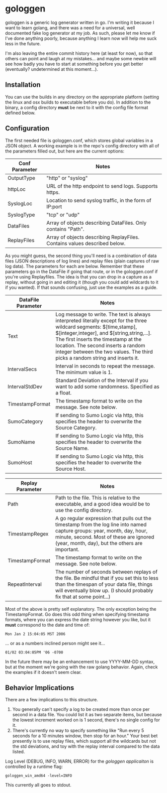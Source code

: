 # gologgen

gologgen is a generic log generator written in go. I'm writing it because I want to learn golang, and there was a need for a universal, well documented fake log generator at my job. As such, please let me know if I've done anything poorly, because anything I learn now will help me suck less in the future.

I'm also leaving the entire commit history here (at least for now), so that others can point and laugh at my mistakes... and maybe some newbie will see how badly you have to start at something before you get better (eventually? undetermined at this moment...).

## Installation

You can use the builds in any directory on the appropriate platform (setting the linux and osx builds to executable before you do). In addition to the binary, a config directory **must** be next to it with the config file format defined below.

## Configuration

The first needed file is gologgen.conf, which stores global variables in a JSON object. A working example is in the repo's config directory with all of the parameters filled out, but here are the current options:

Conf Parameter | Notes
--------- | -----
OutputType | "http" or "syslog"
httpLoc | URL of the http endpoint to send logs. Supports https.
SyslogLoc | Location to send syslog traffic, in the form of IP:port
SyslogType | "tcp" or "udp"
DataFiles | Array of objects describing DataFiles. Only contains "Path".
ReplayFiles | Array of objects describing ReplayFiles. Contains values described below.

As you might guess, the second thing you'll need is a combination of data files (JSON descriptions of log lines) and replay files (plain captures of raw log data). The parameters for each are below. Remember that these parameters go in the DataFile if going that route, or in the gologgen.conf if you're using Replayfiles. The idea is that you can drop in a capture as a replay, without going in and editing it (though you could add wildcards to it if you wanted). If that sounds confusing, just use the examples as a guide.

DataFile Parameter | Notes
--------- | -----
Text | Log message to write. The text is always interpreted literally except for the three wildcard segments: $[time,stamp], $[integer,integer], and $[string,string,...]. The first inserts the timestamp at the location. The second inserts a random integer between the two values. The third picks a random string and inserts it.
IntervalSecs | Interval in seconds to repeat the message. The minimum value is 1.
IntervalStdDev | Standard Deviation of the Interval if you want to add some randomness. Specified as a float.
TimestampFormat | The timestamp format to write on the message. See note below.
SumoCategory | If sending to Sumo Logic via http, this specifies the header to overwrite the Source Category.
SumoName | If sending to Sumo Logic via http, this specifies the header to overwrite the Source Name.
SumoHost | If sending to Sumo Logic via http, this specifies the header to overwrite the Source Host.

Replay Parameter | Notes
--------- | -----
Path | Path to the file. This is relative to the executable, and a good idea would be to use the config directory.
TimestampRegex | A go regular expression that pulls out the timestamp from the log line into named capture groups: year, month, day, hour, minute, second. Most of these are ignored (year, month, day), but the others are important.
TimestampFormat | The timestamp format to write on the message. See note below.
RepeatInterval | The number of seconds between replays of the file. Be mindful that if you set this to less than the timespan of your data file, things will eventually blow up. (I should probably fix that at some point...)

Most of the above is pretty self explanatory. The only exception being the TimestampFormat. Go does this odd thing when specifying timestamp formats, where you can express the date string however you like, but it **must** correspond to the date and time of:

    Mon Jan 2 15:04:05 MST 2006

... or as a numbers inclined person might see it...

    01/02 03:04:05PM '06 -0700

In the future there may be an enhancement to use YYYY-MM-DD syntax, but at the moment we're going with the raw golang behavior. Again, check the examples if it doesn't seem clear.

## Behavior Implications

There are a few implications to this structure.

1. You generally can't specify a log to be created more than once per second in a data file. You could list it as two separate items, but because the lowest increment worked on is 1 second, there's no single config for it.
2. There's currently no way to specify something like "Run every 5 seconds for a 10 minutes window, then stop for an hour." Your best bet presently is to use replay files, which support all the wildcards but not the std deviations, and toy with the replay interval compared to the data listed.

Log Level (DEBUG, INFO, WARN, ERROR) for the *gologgen applicaiton* is controlled by a runtime flag:

    gologgen_win_amd64 -level=INFO

This currently all goes to stdout.
